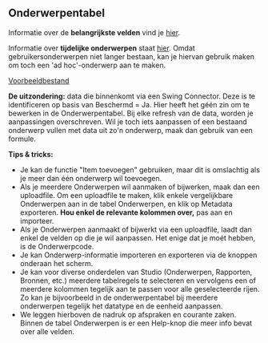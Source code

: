 ## Onderwerpentabel

Informatie over de **belangrijkste velden** vind je [hier](https://github.com/provinciesincijfers/JiveDocumentation/blob/master/03.%20Onderwerpentabel/Informatie%20over%20de%20belangrijkste%20velden.md).

Informatie over **tijdelijke onderwerpen** staat [hier](https://github.com/provinciesincijfers/JiveDocumentation/blob/master/03.%20Onderwerpentabel/Tijdelijke%20onderwerpen.md). Omdat gebruikersonderwerpen niet langer bestaan, kan je hiervan gebruik maken om toch een &#39;ad hoc&#39;-onderwerp aan te maken.

[Voorbeeldbestand](https://github.com/provinciesincijfers/JiveDocumentation/blob/master/03.%20Onderwerpentabel/01%20vb%20beschrijvende%20info.xlsx)

**De uitzondering:** data die binnenkomt via een Swing Connector. Deze is te identificeren op basis van Beschermd = Ja. Hier heeft het géén zin om te bewerken in de Onderwerpentabel. Bij elke refresh van de data, worden je aanpassingen overschreven. Wil je toch iets aanpassen of een bestaand onderwerp vullen met data uit zo&#39;n onderwerp, maak dan gebruik van een formule.

**Tips &amp; tricks:**

- Je kan de functie &quot;Item toevoegen&quot; gebruiken, maar dit is omslachtig als je meer dan één onderwerp wil toevoegen.
- Als je meerdere Onderwerpen wil aanmaken of bijwerken, maak dan een uploadfile. Om een uploadfile te maken, klik enkele vergelijkbare Onderwerpen aan in de tabel Onderwerpen, en klik op Metadata exporteren. **Hou enkel de relevante kolommen over,** pas aan en importeer.
- Als je Onderwerpen aanmaakt of bijwerkt via een uploadfile, laadt dan enkel de velden op die je wil aanpassen. Het enige dat je moét hebben, is de Onderwerpcode.
- Je kan Onderwerp-informatie importeren en exporteren via de knoppen onderaan het scherm.
- Je kan voor diverse onderdelen van Studio (Onderwerpen, Rapporten, Bronnen, etc.) meerdere tabelregels te selecteren en vervolgens een of meerdere kolommen tegelijk aan te passen voor alle geselecteerde rijen. Zo kan je bijvoorbeeld in de onderwerpentabel bij meerdere onderwerpen tegelijk het datatype en de eenheid aanpassen.
- We leggen hierboven de nadruk op afspraken en courante zaken. Binnen de tabel Onderwerpen is er een Help-knop die meer info bevat over alle velden.
